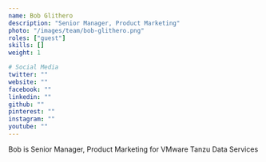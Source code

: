 ```yaml
---
name: Bob Glithero
description: "Senior Manager, Product Marketing"
photo: "/images/team/bob-glithero.png"
roles: ["guest"]
skills: []
weight: 1

# Social Media
twitter: ""
website: ""
facebook: ""
linkedin: ""
github: ""
pinterest: ""
instagram: ""
youtube: ""
---
```


Bob is Senior Manager, Product Marketing for VMware Tanzu Data Services

<!--more-->
